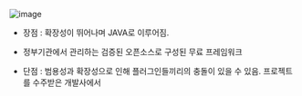 

![image](https://user-images.githubusercontent.com/15938354/230804876-0e4f6a68-1138-46eb-b212-0b546f0c7ae9.png)


- 장점 : 확장성이 뛰어나며 JAVA로 이루어짐. 

- 정부기관에서 관리하는 검증된 오픈소스로 구성된 무료 프레임워크


- 단점 : 
범용성과 확장성으로 인해 플러그인들끼리의 충돌이 있을 수 있음. 
프로젝트를 수주받은 개발사에서 


